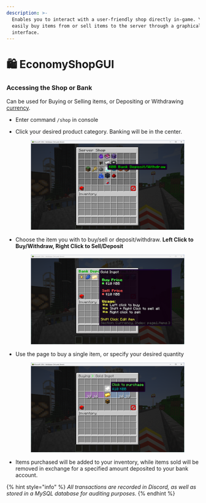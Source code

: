 ```yaml
---
description: >-
  Enables you to interact with a user-friendly shop directly in-game. You can
  easily buy items from or sell items to the server through a graphical user
  interface.
---
```


# 🛍️ EconomyShopGUI

### Accessing the Shop or Bank

Can be used for Buying or Selling items, or Depositing or Withdrawing [currency](../rules-and-regulations/kbb-currency-exchange-system.md).

* Enter command `/shop` in console
*   Click your desired product category. Banking will be in the center.&#x20;

    <figure><img src="../.gitbook/assets/esg_step_1.png" alt=""><figcaption></figcaption></figure>
*   Choose the item you with to buy/sell or deposit/withdraw. **Left Click to Buy/Withdraw, Right Click to Sell/Deposit**

    <figure><img src="../.gitbook/assets/esg_step_2.png" alt=""><figcaption></figcaption></figure>
*   Use the page to buy a single item, or specify your desired quantity

    <figure><img src="../.gitbook/assets/esg_step_3.png" alt=""><figcaption></figcaption></figure>
* Items purchased will be added to your inventory, while items sold will be removed in exchange for a specified amount deposited to your bank account.

{% hint style="info" %}
_All transactions are recorded in Discord, as well as stored in a MySQL database for auditing purposes._
{% endhint %}
